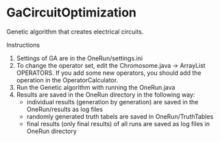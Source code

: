 # GaCircuitOptimization
Genetic algorithm that creates electrical circuits.

Instructions
1. Settings of GA are in the OneRun/settings.ini
2. To change the operator set, edit the Chromosome.java -> ArrayList<String> OPERATORS. If you add some new operators, you should add the operation in the OperatorCalculator.
3. Run the Genetic algorithm with running the OneRun.java
4. Results are saved in the OneRun directory in the following way:
    - individual results (generation by generation) are saved in the OneRun/results as log files
    - randomly generated truth tabels are saved in OneRun/TruthTables
    - final results (only final results) of all runs are saved as log files in OneRun directory
